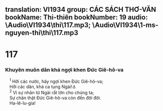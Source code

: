 translation: VI1934
group: CÁC SÁCH THƠ-VĂN
bookName: Thi-thiên 
bookNumber: 19
audio: \Audio\VI1934\thi\117.mp3; \Audio\VI1934\1-ms-nguyen-thi\thi\117.mp3
-------

<div class="title"><h1>117</h1><h3>Khuyên muôn dân khá ngợi khen Đức Giê-hô-va</h3></div>
<span class="verse thi_117_1"> <sup>1</sup> Hỡi các nước, hãy ngợi khen Đức Giê-hô-va; <br/> Hỡi các dân, khá ca tụng Ngài!<a data-toggle="tooltip" data-placement="bottom" title="Ro 15:11">⚓</a><br/></span>
<span class="verse thi_117_2"> <sup>2</sup> Vì sự nhân từ Ngài rất lớn cho chúng ta; <br/> Sự chân thật Đức Giê-hô-va còn đến đời đời. <br/> Ha-lê-lu-gia! <br/></span>
